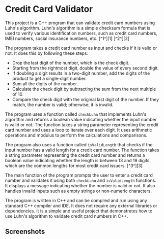 <!--
# CreditCardValidator
A C++ program to check whether a credit card is valid or not using Luhn algorithm.
>The Luhn algorithm, also known as the modulus 10 or mod 10 algorithm, is a simple checksum formula used to validate a variety of identification numbers, such as credit card numbers, IMEI numbers, Canadian Social Insurance Numbers.

![image](https://user-images.githubusercontent.com/71898557/211466632-4eea5d0f-1cc7-4630-82e0-6173cec69f2c.png)
-->

# Credit Card Validator

This project is a C++ program that can validate credit card numbers using Luhn's algorithm. Luhn's algorithm is a simple checksum formula that is used to verify various identification numbers, such as credit card numbers, IMEI numbers, social insurance numbers, etc. [^1^][1] [^2^][2]

The program takes a credit card number as input and checks if it is valid or not. It does this by following these steps:

- Drop the last digit of the number, which is the check digit.
- Starting from the rightmost digit, double the value of every second digit.
- If doubling a digit results in a two-digit number, add the digits of the product to get a single-digit number.
- Sum all the digits of the number.
- Calculate the check digit by subtracting the sum from the next multiple of 10.
- Compare the check digit with the original last digit of the number. If they match, the number is valid; otherwise, it is invalid.

The program uses a function called `checkLuhn` that implements Luhn's algorithm and returns a boolean value indicating whether the input number is valid or not. The function takes a string parameter representing the credit card number and uses a loop to iterate over each digit. It uses arithmetic operations and modulus to perform the calculations and comparisons.

The program also uses a function called `isValidLength` that checks if the input number has a valid length for a credit card number. The function takes a string parameter representing the credit card number and returns a boolean value indicating whether the length is between 13 and 19 digits, which are the common lengths for most credit card issuers. [^3^][3]

The main function of the program prompts the user to enter a credit card number and validates it using both `checkLuhn` and `isValidLength` functions. It displays a message indicating whether the number is valid or not. It also handles invalid inputs such as empty strings or non-numeric characters.

The program is written in C++ and can be compiled and run using any standard C++ compiler and IDE. It does not require any external libraries or dependencies. It is a simple and useful project that demonstrates how to use Luhn's algorithm to validate credit card numbers in C++.

## Screenshots

